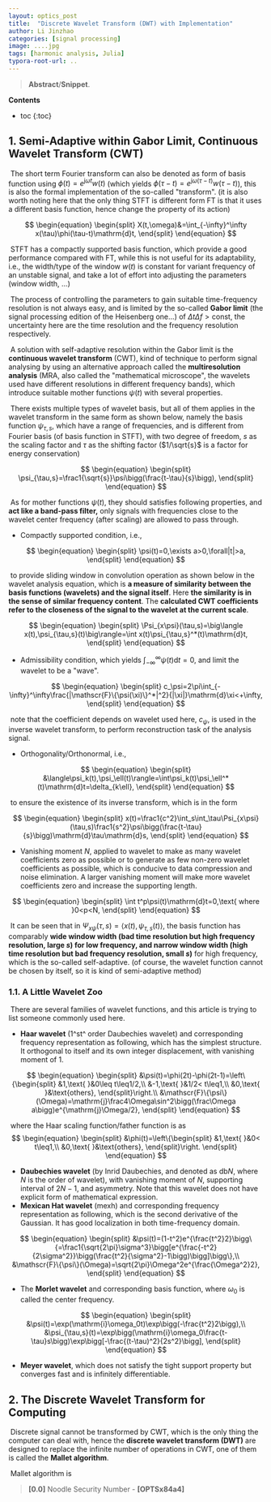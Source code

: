 ```yaml
---
layout: optics_post
title:  "Discrete Wavelet Transform (DWT) with Implementation"
author: Li Jinzhao
categories: [signal processing]
image: ....jpg
tags: [harmonic analysis, Julia]
typora-root-url: ..
---
```

> **Abstract**/**Snippet**.


**Contents**

* toc
{:toc}
## **1. Semi-Adaptive within Gabor Limit, Continuous Wavelet Transform (CWT)**

​	The short term Fourier transform can also be denoted as form of basis function using $\phi(t)=e^{\mathrm{j}\omega t}w(t)$ (which yields $\phi(\tau-t)=e^{\mathrm{j}\omega(\tau-t)}w(\tau-t)$), this is also the formal implementation of the so-called "transform". (it is also worth noting here that the only thing STFT is different form FT is that it uses a different basis function, hence change the property of its action)

$$
\begin{equation}
\begin{split}
X(t,\omega)&=\int_{-\infty}^\infty x(\tau)\phi(\tau-t)\mathrm{d}t,
\end{split}
\end{equation}
$$

​	STFT has a compactly supported basis function, which provide a good performance compared with FT, while this is not useful for its adaptability, i.e., the width/type of the window $w(t)$ is constant for variant frequency of an unstable signal, and take a lot of effort into adjusting the parameters (window width, ...)

​	The process of controlling the parameters to gain suitable time-frequency resolution is not always easy, and is limited by the so-called **Gabor limit** (the signal processing edition of the Heisenberg one...) of $\Delta t\Delta f>\mathrm{const}$, the uncertainty here are the time resolution and the frequency resolution respectively.

​	A solution with self-adaptive resolution within the Gabor limit is the **continuous wavelet transform** (CWT), kind of technique to perform signal analysing by using an alternative approach called the **multiresolution analysis** (MRA, also called the "mathematical microscope", the wavelets used have different resolutions in different frequency bands), which introduce suitable mother functions $\psi(t)$ with several properties.

​	There exists multiple types of wavelet basis, but all of them applies in the wavelet transform in the same form as shown below, namely the basis function $\psi_{\tau, s}$, which have a range of frequencies, and is different from Fourier basis (of basis function in STFT), with two degree of freedom, $s$ as the scaling factor and $\tau$ as the shifting factor ($1/\sqrt{s}$ is a factor for energy conservation)

$$
\begin{equation}
\begin{split}
\psi_{\tau,s}=\frac1{\sqrt{s}}\psi\bigg(\frac{t-\tau}{s}\bigg),
\end{split}
\end{equation}
$$

​	As for mother functions $\psi(t)$, they should satisfies following properties, and **act like a band-pass filter,** only signals with frequencies close to the wavelet center frequency (after scaling) are allowed to pass through.

- Compactly supported condition, i.e.,

$$
\begin{equation}
\begin{split}
\psi(t)=0,\exists a>0,\forall|t|>a,
\end{split}
\end{equation}
$$

​	to provide sliding window in convolution operation as shown below in the wavelet analysis equation, which is **a measure of similarity between the basis functions (wavelets) and the signal itself**. Here **the similarity is in the sense of similar frequency content**. The **calculated CWT coefficients refer to the closeness of the signal to the wavelet at the current scale**.

$$
\begin{equation}
\begin{split}
\Psi_{x\psi}(\tau,s)=\big\langle x(t),\psi_{\tau,s}(t)\big\rangle=\int x(t)\psi_{\tau,s}^*(t)\mathrm{d}t,
\end{split}
\end{equation}
$$

- Admissibility condition, which yields $\displaystyle{\int}_{-\infty}^\infty\psi(t)\mathrm{d}t=0$, and limit the wavelet to be a "wave".

$$
\begin{equation}
\begin{split}
c_\psi=2\pi\int_{-\infty}^\infty\frac{|\mathscr{F}\{\psi(\xi)\}^*|^2}{|\xi|}\mathrm{d}\xi<+\infty,
\end{split}
\end{equation}
$$

​	note that the coefficient depends on wavelet used here, $c_\psi$, is used in the inverse wavelet transform, to perform reconstruction task of the analysis signal.

- Orthogonality/Orthonormal, i.e.,

$$
\begin{equation}
\begin{split}
&\langle\psi_k(t),\psi_\ell(t)\rangle=\int\psi_k(t)\psi_\ell^*(t)\mathrm{d}t=\delta_{k\ell},
\end{split}
\end{equation}
$$

​	to ensure the existence of its inverse transform, which is in the form

$$
\begin{equation}
\begin{split}
x(t)=\frac1{c^2}\int_s\int_\tau\Psi_{x\psi}(\tau,s)\frac1{s^2}\psi\bigg(\frac{t-\tau}{s}\bigg)\mathrm{d}\tau\mathrm{d}s,
\end{split}
\end{equation}
$$

- Vanishing moment $N$, applied to wavelet to make as many wavelet coefficients zero as possible or to generate as few non-zero wavelet coefficients as possible, which is conducive to data compression and noise elimination. A larger vanishing moment will make more wavelet coefficients zero and increase the supporting length.

$$
\begin{equation}
\begin{split}
\int t^p\psi(t)\mathrm{d}t=0,\text{ where }0<p<N,
\end{split}
\end{equation}
$$

​	It can be seen that in $\Psi_{x\psi}(\tau,s)=\big\langle x(t),\psi_{\tau,s}(t)\big\rangle$, the basis function has comparably **wide window width (bad time resolution but high frequency resolution, large $s$) for low frequency, and narrow window width (high time resolution but bad frequency resolution, small $s$)** for high frequency, which is the so-called self-adaptive. (of course, the wavelet function cannot be chosen by itself, so it is kind of semi-adaptive method)

### **1.1. A Little Wavelet Zoo**

​	There are several families of wavelet functions, and this article is trying to list someone commonly used here.

- **Haar wavelet** (1^st^ order Daubechies wavelet) and corresponding frequency representation as following, which has the simplest structure. It orthogonal to itself and its own integer displacement, with vanishing moment of $1$.

$$
\begin{equation}
\begin{split}
&\psi(t)=\phi(2t)-\phi(2t-1)=\left\{\begin{split}
&1,\text{ }&0\leq t\leq1/2,\\
&-1,\text{ }&1/2< t\leq1,\\
&0,\text{ }&\text{others},
\end{split}\right.\\
&\mathscr{F}\{\psi\}(\Omega)=\mathrm{j}\frac4\Omega\sin^2\bigg(\frac\Omega a\bigg)e^{\mathrm{j}\Omega/2},
\end{split}
\end{equation}
$$

​	where the Haar scaling function/father function is as
$$
\begin{equation}
\begin{split}
&\phi(t)=\left\{\begin{split}
&1,\text{ }&0< t\leq1,\\
&0,\text{ }&\text{others},
\end{split}\right.
\end{split}
\end{equation}
$$

- **Daubechies wavelet** (by Inrid Daubechies, and denoted as db$N$, where $N$ is the order of wavelet), with vanishing moment of $N$, supporting interval of $2N-1$, and asymmetry. Note that this wavelet does not have explicit form of mathematical expression.
- **Mexican Hat wavelet** (mexh) and corresponding frequency representation as following, which is the second derivative of the Gaussian. It has good localization in both time-frequency domain.

$$
\begin{equation}
\begin{split}
&\psi(t)=(1-t^2)e^{\frac{t^2}2}\bigg\{=\frac1{\sqrt{2\pi}\sigma^3}\bigg[e^{\frac{-t^2}{2\sigma^2}}\bigg(\frac{t^2}{\sigma^2}-1\bigg)\bigg]\bigg\},\\
&\mathscr{F}\{\psi\}(\Omega)=\sqrt{2\pi}\Omega^2e^{\frac{\Omega^2}2},
\end{split}
\end{equation}
$$

- The **Morlet wavelet** and corresponding basis function, where $\omega_0$ is called the center frequency.

$$
\begin{equation}
\begin{split}
&\psi(t)=\exp(\mathrm{i}\omega_0t)\exp\bigg(-\frac{t^2}2\bigg),\\
&\psi_{\tau,s}(t)=\exp\bigg(\mathrm{i}\omega_0\frac{t-\tau}s\bigg)\exp\bigg[-\frac{(t-\tau)^2}{2s^2}\bigg],
\end{split}
\end{equation}
$$

- **Meyer wavelet**, which does not satisfy the tight support property but converges fast and is infinitely differentiable.

## **2. The Discrete Wavelet Transform for Computing**

​	Discrete signal cannot be transformed by CWT, which is the only thing the computer can deal with, hence the **discrete wavelet transform (DWT)** are designed to replace the infinite number of operations in CWT, one of them is called the **Mallet algorithm**.

​	Mallet algorithm is 













> <span id="jump0">**[0.0]**</span> Noodle Security Number - **[OPTSx84a4]**

[^1]: The Wavelet Tutorial, http://feihu.eng.ua.edu/NSF_TUES/w7_2.pdf
[^2]: Boggess A, Narcowich F J. A first course in wavelets with Fourier analysis[M]. John Wiley & Sons, 2015.

